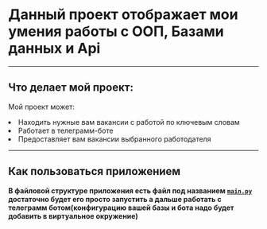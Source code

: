 Данный проект отображает мои умения работы с ООП, Базами данных и Api
=
---
Что делает мой проект:
-
Мой проект может:
<li>
Находить нужные вам вакансии с работой по ключевым словам
</li>
<li>
Работает в телеграмм-боте 
</li>
<li>
Предоставляет вам вакансии выбранного работодателя
</li>


----
Как пользоваться приложением
-----------------------------
**В файловой структуре приложения есть файл под названием [`main.py`](https://github.com/gulTrueKanekiSSS/course_work_oop/blob/main/main.py) достаточно будет его просто запустить а дальше работать с телеграмм ботом(конфигурацию вашей базы и бота надо будет добавить в виртуальное окружение)**